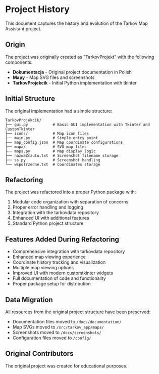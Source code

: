 # Project History

This document captures the history and evolution of the Tarkov Map Assistant project.

## Origin

The project was originally created as "TarkovProjekt" with the following components:

- **Dokumentacja** - Original project documentation in Polish
- **Mapy** - Map SVG files and screenshots
- **TarkovProjekcik** - Initial Python implementation with tkinter

## Initial Structure

The original implementation had a simple structure:

```
TarkovProjekcik/
├── gui.py           # Basic GUI implementation with Tkinter and CustomTkinter
├── icons/           # Map icon files
├── main.py          # Simple entry point 
├── map_config.json  # Map coordinate configurations
├── mapa/            # SVG map files
├── maps.py          # Map display logic
├── nazwaZrzutu.txt  # Screenshot filename storage
├── ss.py            # Screenshot handling
└── wspolrzedne.txt  # Coordinates storage
```

## Refactoring

The project was refactored into a proper Python package with:

1. Modular code organization with separation of concerns
2. Proper error handling and logging
3. Integration with the tarkovdata repository
4. Enhanced UI with additional features
5. Standard Python project structure

## Features Added During Refactoring

- Comprehensive integration with tarkovdata repository
- Enhanced map viewing experience
- Coordinate history tracking and visualization
- Multiple map viewing options
- Improved UI with modern customtkinter widgets
- Full documentation of code and functionality
- Proper package setup for distribution

## Data Migration

All resources from the original project structure have been preserved:

- Documentation files moved to `/docs/documentation/`
- Map SVGs moved to `/src/tarkov_app/maps/`
- Screenshots moved to `/docs/screenshots/`
- Configuration files moved to `/config/`

## Original Contributors

The original project was created for educational purposes.